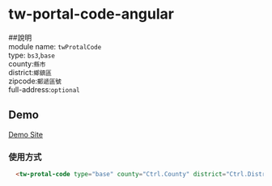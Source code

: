# tw-portal-code-angular

##說明   
module name: `twProtalCode`  
type: `bs3`,`base`   
county:`縣市`  
district:`鄉鎮區`  
zipcode:`郵遞區號`  
full-address:`optional`



## Demo ##  

<a href="https://github.com/ChangYinShung/tw-portal-code-angular/tree/master/src/SamplePorject/wwwroot">Demo Site</a>
### 使用方式 ###  

``` html
  <tw-protal-code type="base" county="Ctrl.County" district="Ctrl.District" zipcode="Ctrl.ZipCode" full-address="Ctrl.FullAddress"></tw-protal-code>
```
